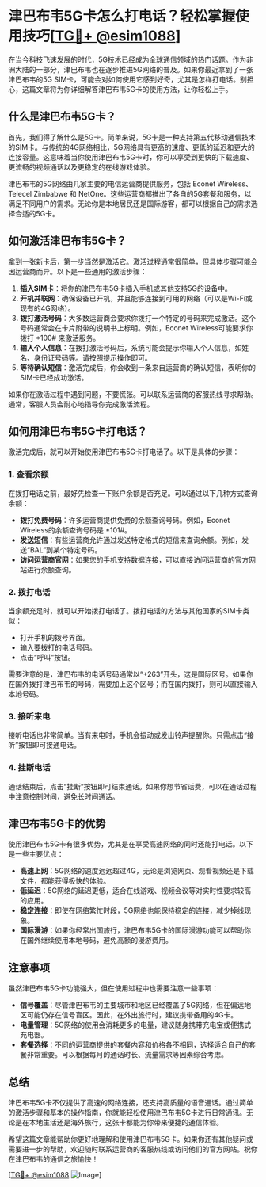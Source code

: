 # 津巴布韦5G卡怎么打电话？轻松掌握使用技巧[[TG💪+ @esim1088](https://t.me/s/esim1088)]

在当今科技飞速发展的时代，5G技术已经成为全球通信领域的热门话题。作为非洲大陆的一部分，津巴布韦也在逐步推进5G网络的普及。如果你最近拿到了一张津巴布韦的5G SIM卡，可能会对如何使用它感到好奇，尤其是怎样打电话。别担心，这篇文章将为你详细解答津巴布韦5G卡的使用方法，让你轻松上手。

## 什么是津巴布韦5G卡？

首先，我们得了解什么是5G卡。简单来说，5G卡是一种支持第五代移动通信技术的SIM卡。与传统的4G网络相比，5G网络具有更高的速度、更低的延迟和更大的连接容量。这意味着当你使用津巴布韦5G卡时，你可以享受到更快的下载速度、更流畅的视频通话以及更稳定的在线游戏体验。

津巴布韦的5G网络由几家主要的电信运营商提供服务，包括 Econet Wireless、Telecel Zimbabwe 和 NetOne。这些运营商都推出了各自的5G套餐和服务，以满足不同用户的需求。无论你是本地居民还是国际游客，都可以根据自己的需求选择合适的5G卡。

## 如何激活津巴布韦5G卡？

拿到一张新卡后，第一步当然是激活它。激活过程通常很简单，但具体步骤可能会因运营商而异。以下是一些通用的激活步骤：

1. **插入SIM卡**：将你的津巴布韦5G卡插入手机或其他支持5G的设备中。
2. **开机并联网**：确保设备已开机，并且能够连接到可用的网络（可以是Wi-Fi或现有的4G网络）。
3. **拨打激活号码**：大多数运营商会要求你拨打一个特定的号码来完成激活。这个号码通常会在卡片附带的说明书上标明。例如，Econet Wireless可能要求你拨打 *100# 来激活服务。
4. **输入个人信息**：在拨打激活号码后，系统可能会提示你输入个人信息，如姓名、身份证号码等。请按照提示操作即可。
5. **等待确认短信**：激活完成后，你会收到一条来自运营商的确认短信，表明你的SIM卡已经成功激活。

如果你在激活过程中遇到问题，不要慌张。可以联系运营商的客服热线寻求帮助。通常，客服人员会耐心地指导你完成激活流程。

## 如何用津巴布韦5G卡打电话？

激活完成后，就可以开始使用津巴布韦5G卡打电话了。以下是具体的步骤：

### 1. 查看余额

在拨打电话之前，最好先检查一下账户余额是否充足。可以通过以下几种方式查询余额：

- **拨打免费号码**：许多运营商提供免费的余额查询号码。例如，Econet Wireless的余额查询号码是 *101#。
- **发送短信**：有些运营商允许通过发送特定格式的短信来查询余额。例如，发送“BAL”到某个特定号码。
- **访问运营商官网**：如果您的手机支持数据连接，可以直接访问运营商的官方网站进行余额查询。

### 2. 拨打电话

当余额充足时，就可以开始拨打电话了。拨打电话的方法与其他国家的SIM卡类似：

- 打开手机的拨号界面。
- 输入要拨打的电话号码。
- 点击“呼叫”按钮。

需要注意的是，津巴布韦的电话号码通常以“+263”开头，这是国际区号。如果你在国外拨打津巴布韦的号码，需要加上这个区号；而在国内拨打，则可以直接输入本地号码。

### 3. 接听来电

接听电话也非常简单。当有来电时，手机会振动或发出铃声提醒你。只需点击“接听”按钮即可接通电话。

### 4. 挂断电话

通话结束后，点击“挂断”按钮即可结束通话。如果你想节省话费，可以在通话过程中注意控制时间，避免长时间通话。

## 津巴布韦5G卡的优势

使用津巴布韦5G卡有很多优势，尤其是在享受高速网络的同时还能打电话。以下是一些主要优点：

- **高速上网**：5G网络的速度远远超过4G，无论是浏览网页、观看视频还是下载文件，都能获得极快的体验。
- **低延迟**：5G网络的延迟更低，适合在线游戏、视频会议等对实时性要求较高的应用。
- **稳定连接**：即使在网络繁忙时段，5G网络也能保持稳定的连接，减少掉线现象。
- **国际漫游**：如果你经常出国旅行，津巴布韦5G卡的国际漫游功能可以帮助你在国外继续使用本地号码，避免高额的漫游费用。

## 注意事项

虽然津巴布韦5G卡功能强大，但在使用过程中也需要注意一些事项：

- **信号覆盖**：尽管津巴布韦的主要城市和地区已经覆盖了5G网络，但在偏远地区可能仍存在信号盲区。因此，在外出旅行时，建议携带备用的4G卡。
- **电量管理**：5G网络的使用会消耗更多的电量，建议随身携带充电宝或便携式充电器。
- **套餐选择**：不同的运营商提供的套餐内容和价格各不相同，选择适合自己的套餐非常重要。可以根据每月的通话时长、流量需求等因素综合考虑。

## 总结

津巴布韦5G卡不仅提供了高速的网络连接，还支持高质量的语音通话。通过简单的激活步骤和基本的操作指南，你就能轻松使用津巴布韦5G卡进行日常通讯。无论是在本地生活还是海外旅行，这张卡都能为你带来便捷的通信体验。

希望这篇文章能帮助你更好地理解和使用津巴布韦5G卡。如果你还有其他疑问或需要进一步的帮助，欢迎随时联系运营商的客服热线或访问他们的官方网站。祝你在津巴布韦的通信之旅愉快！

[[TG💪+ @esim1088](https://t.me/s/esim1088) ![Image](https://i.postimg.cc/4NQfJmqS/Snipaste-2025-05-13-00-14-12.png)]